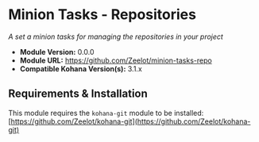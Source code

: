 # Minion Tasks - Repositories

*A set a minion tasks for managing the repositories in your project*

- **Module Version:** 0.0.0
- **Module URL:** <https://github.com/Zeelot/minion-tasks-repo>
- **Compatible Kohana Version(s):** 3.1.x

## Requirements & Installation

This module requires the `kohana-git` module to be installed: [https://github.com/Zeelot/kohana-git](https://github.com/Zeelot/kohana-git)
